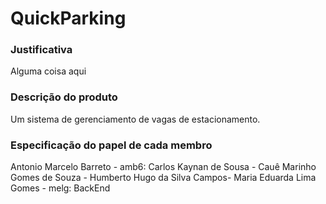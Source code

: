 # QuickParking

### Justificativa
Alguma coisa aqui

### Descrição do produto
Um sistema de gerenciamento de vagas de estacionamento.

### Especificação do papel de cada membro
Antonio Marcelo Barreto - amb6:
Carlos Kaynan de Sousa - 
Cauê Marinho Gomes de Souza -
Humberto Hugo da Silva Campos- 
Maria Eduarda Lima Gomes - melg: BackEnd 


